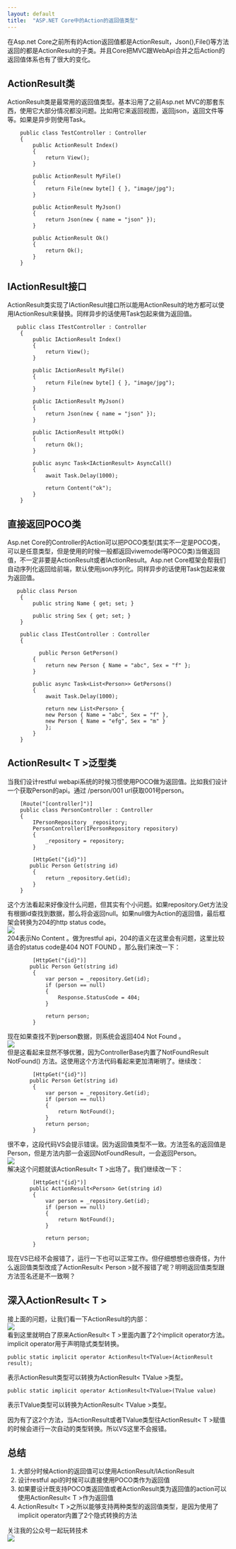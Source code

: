 ```yaml
---
layout: default
title:  "ASP.NET Core中的Action的返回值类型"
---
```

在Asp.net Core之前所有的Action返回值都是ActionResult，Json(),File()等方法返回的都是ActionResult的子类。并且Core把MVC跟WebApi合并之后Action的返回值体系也有了很大的变化。
## ActionResult类
ActionResult类是最常用的返回值类型。基本沿用了之前Asp.net MVC的那套东西，使用它大部分情况都没问题。比如用它来返回视图，返回json，返回文件等等。如果是异步则使用Task<ActionResult>。
```
    public class TestController : Controller
    {
        public ActionResult Index()
        {
            return View();
        }

        public ActionResult MyFile()
        {
            return File(new byte[] { }, "image/jpg");
        }

        public ActionResult MyJson()
        {
            return Json(new { name = "json" });
        }

        public ActionResult Ok()
        {
            return Ok();
        }
    }
```
## IActionResult接口
ActionResult类实现了IActionResult接口所以能用ActionResult的地方都可以使用IActionResult来替换。同样异步的话使用Task包起来做为返回值。
```
   public class ITestController : Controller
    {
        public IActionResult Index()
        {
            return View();
        }

        public IActionResult MyFile()
        {
            return File(new byte[] { }, "image/jpg");
        }

        public IActionResult MyJson()
        {
            return Json(new { name = "json" });
        }

        public IActionResult HttpOk()
        {
            return Ok();
        }

        public async Task<IActionResult> AsyncCall()
        {
            await Task.Delay(1000);

            return Content("ok");
        }
    }
```
## 直接返回POCO类
Asp.net Core的Controller的Action可以把POCO类型(其实不一定是POCO类，可以是任意类型，但是使用的时候一般都返回viwemodel等POCO类)当做返回值，不一定非要是ActionResult或者IActionResult。Asp.net Core框架会帮我们自动序列化返回给前端，默认使用json序列化。同样异步的话使用Task包起来做为返回值。
```
   public class Person
    {
        public string Name { get; set; }

        public string Sex { get; set; }
    }

    public class ITestController : Controller
    {

          public Person GetPerson()
        {
            return new Person { Name = "abc", Sex = "f" };
        }

        public async Task<List<Person>> GetPersons()
        {
            await Task.Delay(1000);

            return new List<Person> {
            new Person { Name = "abc", Sex = "f" },
            new Person { Name = "efg", Sex = "m" }
            };
        }
    }
```
## ActionResult< T >泛型类
当我们设计restful webapi系统的时候习惯使用POCO做为返回值。比如我们设计一个获取Person的api。通过 /person/001 url获取001号person。
```
    [Route("[controller]")]
    public class PersonController : Controller
    {
        IPersonRepository _repository;
        PersonController(IPersonRepository repository) 
        {
            _repository = repository;
        }

        [HttpGet("{id}")]
       public Person Get(string id)
        {
            return _repository.Get(id);
        }
    }
```
这个方法看起来好像没什么问题，但其实有个小问题。如果repository.Get方法没有根据id查找到数据，那么将会返回null。如果null做为Action的返回值，最后框架会转换为204的http status code。    
![](https://s1.ax1x.com/2020/04/19/JKOUtf.md.png)       
204表示No Content 。做为restful api，204的语义在这里会有问题，这里比较适合的status code是404 NOT FOUND 。那么我们来改一下：
```
        [HttpGet("{id}")]
       public Person Get(string id)
        {
            var person = _repository.Get(id);
            if (person == null)
            {
                Response.StatusCode = 404;
            }

            return person;
        }
```
现在如果查找不到person数据，则系统会返回404 Not Found 。    
![](https://s1.ax1x.com/2020/04/19/JKOUtf.md.png)    
但是这看起来显然不够优雅，因为ControllerBase内置了NotFoundResult NotFound() 方法。这使用这个方法代码看起来更加清晰明了。继续改：
```
        [HttpGet("{id}")]
       public Person Get(string id)
        {
            var person = _repository.Get(id);
            if (person == null)
            {
                return NotFound();
            }
            return person;
        }
```
很不幸，这段代码VS会提示错误。因为返回值类型不一致。方法签名的返回值是Person，但是方法内部一会返回NotFoundResult，一会返回Person。    
![](https://s1.ax1x.com/2020/04/19/JKOw9S.png)    
解决这个问题就该ActionResult< T >出场了。我们继续改一下：
```
        [HttpGet("{id}")]
       public ActionResult<Person> Get(string id)
        {
            var person = _repository.Get(id);
            if (person == null)
            {
                return NotFound();
            }

            return person;
        }
```
现在VS已经不会报错了，运行一下也可以正常工作。但仔细想想也很奇怪，为什么返回值类型改成了ActionResult< Person >就不报错了呢？明明返回值类型跟方法签名还是不一致啊？
## 深入ActionResult< T >
接上面的问题，让我们看一下ActionResult的内部：     
![](https://s1.ax1x.com/2020/04/19/JKO01g.md.png)     
看到这里就明白了原来ActionResult< T >里面内置了2个implicit operator方法。implicit operator用于声明隐式类型转换。
```
public static implicit operator ActionResult<TValue>(ActionResult result); 
```
表示ActionResult类型可以转换为ActionResult< TValue >类型。
```
public static implicit operator ActionResult<TValue>(TValue value)
```
表示TValue类型可以转换为ActionResult< TValue >类型。    
    
因为有了这2个方法，当ActionResult或者TValue类型往ActionResult< T >赋值的时候会进行一次自动的类型转换。所以VS这里不会报错。
## 总结
1. 大部分时候Action的返回值可以使用ActionResult/IActionResult
2. 设计restful api的时候可以直接使用POCO类作为返回值
3. 如果要设计既支持POCO类返回值或者ActionResult类为返回值的action可以使用ActionResult< T >作为返回值
4. ActionResult< T >之所以能够支持两种类型的返回值类型，是因为使用了implicit operator内置了2个隐式转换的方法

    
关注我的公众号一起玩转技术   
![](https://s1.ax1x.com/2020/06/29/NfQjds.jpg)